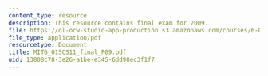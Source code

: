 ```yaml
---
content_type: resource
description: This resource contains final exam for 2009.
file: https://ol-ocw-studio-app-production.s3.amazonaws.com/courses/6-01sc-introduction-to-electrical-engineering-and-computer-science-i-spring-2011/13808c783e26a1bee3456dd98ec3f1f7_MIT6_01SCS11_final_F09.pdf
file_type: application/pdf
resourcetype: Document
title: MIT6_01SCS11_final_F09.pdf
uid: 13808c78-3e26-a1be-e345-6dd98ec3f1f7
---
```


